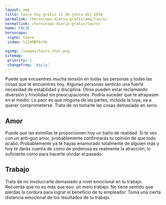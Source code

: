 ```yaml
---
layout: amp
title: tauro hoy gratis 13 de junio del 2018 
permalink: /horoscopo-diario-gratis/amp/tauro/
normallink: /horoscopo-diario-gratis/tauro/
home: FALSE
horoscopo:
 signo: tauro
 video: ti2eMBF6rUk

ogimg: /images/tauro_char.png
sitemap:
 priority: 1
 changefreq: 'daily'
---
```



Puede que encuentres mucha tensión en todas las personas y todas las cosas que te encuentres hoy. Algunas personas sentirán una fuerte necesidad de estabilidad y disciplina. Otras pueden estar reclamando diversión y frivolidad sin preocupaciones. Podría suceder que te atrapasen en el medio. Lo peor es que ninguna de las partes, incluida la tuya, va a querer comprometerse. Trata de no tomarte las cosas demasiado en serio.

## Amor

Puede que las estrellas te proporcionen hoy un baño de realidad. Si te ves con un anti-guo amor, probablemente confirmarás tu opinión de que todo acabó. Probablemente ya te hayas enamorado totalmente de alguien más y hoy te darás cuenta de cómo de poderosa es realmente la atracción; lo suficiente como para hacerte olvidar el pasado.

## Trabajo

Trata de no involucrarte demasiado a nivel emocional en tu trabajo. Recuerda que no es más que eso: un mero trabajo. No tiene sentido que pierdas la cordura para lograr el beneficio de tu empleador. Toma una cierta distancia emocional de los resultados de tu trabajo.